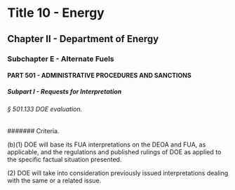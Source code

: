 
# Title 10 - Energy
## Chapter II - Department of Energy
### Subchapter E - Alternate Fuels
#### PART 501 - ADMINISTRATIVE PROCEDURES AND SANCTIONS
##### Subpart I - Requests for Interpretation
###### § 501.133 DOE evaluation.
####### Criteria.

(b)(1) DOE will base its FUA interpretations on the DEOA and FUA, as applicable, and the regulations and published rulings of DOE as applied to the specific factual situation presented.

(2) DOE will take into consideration previously issued interpretations dealing with the same or a related issue.

